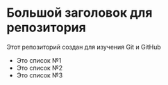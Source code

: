 # Большой заголовок для репозитория
Этот репозиторий создан для изучения Git и GitHub




- Это список №1
- Это список №2
- Это список №3





